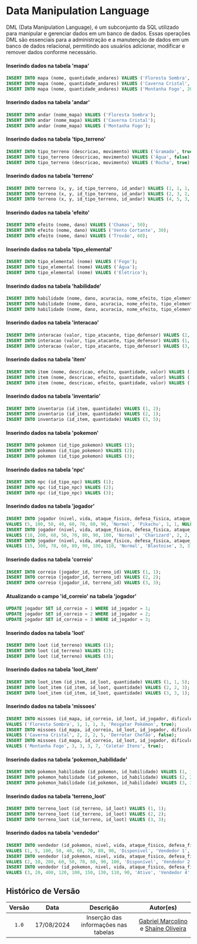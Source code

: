 # <b>Data Manipulation Language</b>


DML (Data Manipulation Language), é um subconjunto da SQL utilizado para manipular e gerenciar dados em um banco de dados. Essas operações DML são essenciais para a administração e a manutenção de dados em um banco de dados relacional, permitindo aos usuários adicionar, modificar e remover dados conforme necessário.

#### Inserindo dados na tabela 'mapa'

```sql
INSERT INTO mapa (nome, quantidade_andares) VALUES ('Floresta Sombra', 10);
INSERT INTO mapa (nome, quantidade_andares) VALUES ('Caverna Cristal', 15);
INSERT INTO mapa (nome, quantidade_andares) VALUES ('Montanha Fogo', 20);
```

#### Inserindo dados na tabela 'andar'

```sql
INSERT INTO andar (nome_mapa) VALUES ('Floresta Sombra');
INSERT INTO andar (nome_mapa) VALUES ('Caverna Cristal');
INSERT INTO andar (nome_mapa) VALUES ('Montanha Fogo');
```

#### Inserindo dados na tabela 'tipo_terreno'

```sql
INSERT INTO tipo_terreno (descricao, movimento) VALUES ('Gramado', true);
INSERT INTO tipo_terreno (descricao, movimento) VALUES ('Água', false);
INSERT INTO tipo_terreno (descricao, movimento) VALUES ('Rocha', true);
```

#### Inserindo dados na tabela 'terreno'

```sql
INSERT INTO terreno (x, y, id_tipo_terreno, id_andar) VALUES (1, 1, 1, 1);
INSERT INTO terreno (x, y, id_tipo_terreno, id_andar) VALUES (2, 3, 2, 2);
INSERT INTO terreno (x, y, id_tipo_terreno, id_andar) VALUES (4, 5, 3, 3);
```

#### Inserindo dados na tabela 'efeito'

```sql
INSERT INTO efeito (nome, dano) VALUES ('Chamas', 50);
INSERT INTO efeito (nome, dano) VALUES ('Vento Cortante', 30);
INSERT INTO efeito (nome, dano) VALUES ('Trovão', 60);
```

#### Inserindo dados na tabela 'tipo_elemental'

```sql
INSERT INTO tipo_elemental (nome) VALUES ('Fogo');
INSERT INTO tipo_elemental (nome) VALUES ('Água');
INSERT INTO tipo_elemental (nome) VALUES ('Elétrico');
```

#### Inserindo dados na tabela 'habilidade'

```sql
INSERT INTO habilidade (nome, dano, acuracia, nome_efeito, tipo_elemental) VALUES ('Lança Chamas', 70, 90, 'Chamas', 'Fogo');
INSERT INTO habilidade (nome, dano, acuracia, nome_efeito, tipo_elemental) VALUES ('Hidro Bomba', 80, 85, 'Vento Cortante', 'Água');
INSERT INTO habilidade (nome, dano, acuracia, nome_efeito, tipo_elemental) VALUES ('Choque do Trovão', 60, 95, 'Trovão', 'Elétrico');
```

#### Inserindo dados na tabela 'interacao'

```sql
INSERT INTO interacao (valor, tipo_atacante, tipo_defensor) VALUES (2, 'Fogo', 'Água');
INSERT INTO interacao (valor, tipo_atacante, tipo_defensor) VALUES (1, 'Água', 'Elétrico');
INSERT INTO interacao (valor, tipo_atacante, tipo_defensor) VALUES (3, 'Elétrico', 'Fogo');
```

#### Inserindo dados na tabela 'item'

```sql
INSERT INTO item (nome, descricao, efeito, quantidade, valor) VALUES ('Poção', 'Recupera vida', 'Recupera 50 HP', 5, 100);
INSERT INTO item (nome, descricao, efeito, quantidade, valor) VALUES ('Elixir', 'Recupera PP', 'Recupera todos os PP', 3, 200);
INSERT INTO item (nome, descricao, efeito, quantidade, valor) VALUES ('Reviver', 'Revive Pokémon', 'Revive com metade da vida', 2, 300);
```

#### Inserindo dados na tabela 'inventario'

```sql
INSERT INTO inventario (id_item, quantidade) VALUES (1, 2);
INSERT INTO inventario (id_item, quantidade) VALUES (2, 1);
INSERT INTO inventario (id_item, quantidade) VALUES (3, 5);
```

#### Inserindo dados na tabela 'pokemon'

```sql
INSERT INTO pokemon (id_tipo_pokemon) VALUES (1);
INSERT INTO pokemon (id_tipo_pokemon) VALUES (2);
INSERT INTO pokemon (id_tipo_pokemon) VALUES (3);
```

#### Inserindo dados na tabela 'npc'

```sql
INSERT INTO npc (id_tipo_npc) VALUES (1);
INSERT INTO npc (id_tipo_npc) VALUES (2);
INSERT INTO npc (id_tipo_npc) VALUES (3);
```

#### Inserindo dados na tabela 'jogador'

```sql
INSERT INTO jogador (nivel, vida, ataque_fisico, defesa_fisica, ataque_especial, velocidade, acuracia, evasao, status, nome, id_pokemon, id_inventario, id_correio, saldo)
VALUES (5, 100, 50, 40, 60, 70, 80, 90, 'Normal', 'Pikachu', 1, 1, NULL, 1000);
INSERT INTO jogador (nivel, vida, ataque_fisico, defesa_fisica, ataque_especial, velocidade, acuracia, evasao, status, nome, id_pokemon, id_inventario, id_correio, saldo)
VALUES (10, 200, 60, 50, 70, 80, 90, 100, 'Normal', 'Charizard', 2, 2, NULL, 2000);
INSERT INTO jogador (nivel, vida, ataque_fisico, defesa_fisica, ataque_especial, velocidade, acuracia, evasao, status, nome, id_pokemon, id_inventario, id_correio, saldo)
VALUES (15, 300, 70, 60, 80, 90, 100, 110, 'Normal', 'Blastoise', 3, 3, NULL, 3000);
```

#### Inserindo dados na tabela 'correio'

```sql
INSERT INTO correio (jogador_id, terreno_id) VALUES (1, 1);
INSERT INTO correio (jogador_id, terreno_id) VALUES (2, 2);
INSERT INTO correio (jogador_id, terreno_id) VALUES (3, 3);
```

#### Atualizando o campo 'id_correio' na tabela 'jogador'

```sql
UPDATE jogador SET id_correio = 1 WHERE id_jogador = 1;
UPDATE jogador SET id_correio = 2 WHERE id_jogador = 2;
UPDATE jogador SET id_correio = 3 WHERE id_jogador = 3;
```

#### Inserindo dados na tabela 'loot'

```sql
INSERT INTO loot (id_terreno) VALUES (1);
INSERT INTO loot (id_terreno) VALUES (2);
INSERT INTO loot (id_terreno) VALUES (3);
```

#### Inserindo dados na tabela 'loot_item'

```sql
INSERT INTO loot_item (id_item, id_loot, quantidade) VALUES (1, 1, 5);
INSERT INTO loot_item (id_item, id_loot, quantidade) VALUES (2, 2, 3);
INSERT INTO loot_item (id_item, id_loot, quantidade) VALUES (3, 3, 1);
```

#### Inserindo dados na tabela 'missoes'

```sql
INSERT INTO missoes (id_mapa, id_correio, id_loot, id_jogador, dificuldade, objetivo, tipo_missao)
VALUES ('Floresta Sombra', 1, 1, 1, 3, 'Resgatar Pokémon', true);
INSERT INTO missoes (id_mapa, id_correio, id_loot, id_jogador, dificuldade, objetivo, tipo_missao)
VALUES ('Caverna Cristal', 2, 2, 2, 5, 'Derrotar Chefão', false);
INSERT INTO missoes (id_mapa, id_correio, id_loot, id_jogador, dificuldade, objetivo, tipo_missao)
VALUES ('Montanha Fogo', 3, 3, 3, 7, 'Coletar Itens', true);
```

#### Inserindo dados na tabela 'pokemon_habilidade'

```sql
INSERT INTO pokemon_habilidade (id_pokemon, id_habilidade) VALUES (1, 1);
INSERT INTO pokemon_habilidade (id_pokemon, id_habilidade) VALUES (2, 2);
INSERT INTO pokemon_habilidade (id_pokemon, id_habilidade) VALUES (3, 3);
```

#### Inserindo dados na tabela 'terreno_loot'

```sql
INSERT INTO terreno_loot (id_terreno, id_loot) VALUES (1, 1);
INSERT INTO terreno_loot (id_terreno, id_loot) VALUES (2, 2);
INSERT INTO terreno_loot (id_terreno, id_loot) VALUES (3, 3);
```

#### Inserindo dados na tabela 'vendedor'

```sql
INSERT INTO vendedor (id_pokemon, nivel, vida, ataque_fisico, defesa_fisica, ataque_especial, velocidade, acuracia, evasao, status, nome, posicao, item_1, item_2, item_3)
VALUES (1, 5, 100, 50, 40, 60, 70, 80, 90, 'Disponível', 'Vendedor 1', 1, 1, 2, 3);
INSERT INTO vendedor (id_pokemon, nivel, vida, ataque_fisico, defesa_fisica, ataque_especial, velocidade, acuracia, evasao, status, nome, posicao, item_1, item_2, item_3)
VALUES (2, 10, 200, 60, 50, 70, 80, 90, 100, 'Disponível', 'Vendedor 2', 2, 1, 2, 3);
INSERT INTO vendedor (id_pokemon, nivel, vida, ataque_fisico, defesa_fisica, ataque_especial, velocidade, acuracia, evasao, status, nome, posicao, item_1, item_2, item_3)
VALUES (3, 20, 400, 120, 100, 150, 130, 110, 90, 'Ativo', 'Vendedor 4', 2, 1, 2, 3);
```

## Histórico de Versão

| Versão |    Data    |              Descrição               |                                                 Autor(es)                                                  |
| :----: | :--------: | :----------------------------------: | :--------------------------------------------------------------------------------------------------------: |
| `1.0`  | 17/08/2024 | Inserção das informações nas tabelas | [Gabriel Marcolino](https://github.com/GabrielMR360) e [Shaíne Oliveira](ttps://github.com/ShaineOliveira) |
